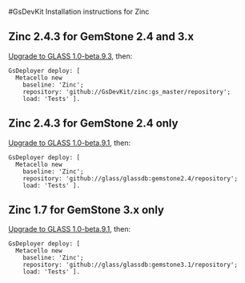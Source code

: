 #GsDevKit Installation instructions for Zinc

## Zinc 2.4.3 for GemStone 2.4 and 3.x
[Upgrade to GLASS 1.0-beta.9.3][1], then:

```Smalltalk
GsDeployer deploy: [
  Metacello new
    baseline: 'Zinc';
    repository: 'github://GsDevKit/zinc:gs_master/repository';
    load: 'Tests' ].
```

## Zinc 2.4.3 for GemStone 2.4 only

[Upgrade to GLASS 1.0-beta.9.1][2], then:

```Smalltalk
GsDeployer deploy: [
  Metacello new
    baseline: 'Zinc';
    repository: 'github://glass/glassdb:gemstone2.4/repository';
    load: 'Tests' ].
```

## Zinc 1.7 for GemStone 3.x only

[Upgrade to GLASS 1.0-beta.9.1][2], then:

```Smalltalk
GsDeployer deploy: [
  Metacello new
    baseline: 'Zinc';
    repository: 'github://glass/glassdb:gemstone3.1/repository';
    load: 'Tests' ].
```


[1]: ../glass/upgradeTo1.0-beta9.3.md
[2]: ../glass/upgradeTo1.0-beta9.1.md
